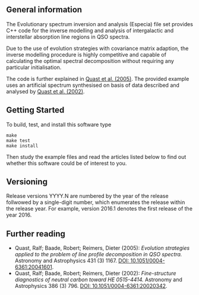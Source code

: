 ## General information

The Evolutionary spectrum inversion and analysis (Especia) file set provides
C++ code for the inverse modelling and analysis of intergalactic and interstellar
absorption line regions in QSO spectra.

Due to the use of evolution strategies with covariance matrix adaption, the inverse
modelling procedure is highly competitive and capable of calculating the optimal
spectral decomposition without requiring any particular initialisation.

The code is further explained in
[Quast et al. (2005)](http://dx.doi.org/10.1051/0004-6361:20041601).
The provided example uses an artificial spectrum synthesised on basis of data
described and analysed by
[Quast et al. (2002)](http://dx.doi.org/10.1051/0004-6361:20020342).

## Getting Started

To build, test, and install this software type

    make
    make test
    make install

Then study the example files and read the articles listed below to find out whether
this software could be of interest to you.

## Versioning

Release versions YYYY.N are numbered by the year of the release follwowed by a
single-digit number, which enumerates the release within the release year. For
example, version 2016.1 denotes the first release of the year 2016.

## Further reading

* Quast, Ralf; Baade, Robert; Reimers, Dieter (2005): *Evolution strategies applied to the problem of line profile decomposition in QSO spectra.*
  Astronomy and Astrophysics 431 (3) 1167.
  [DOI: 10.1051/0004-6361:20041601](http://dx.doi.org/10.1051/0004-6361:20041601).
* Quast, Ralf; Baade, Robert; Reimers, Dieter (2002): *Fine-structure diagnostics of neutral carbon toward HE 0515-4414.*
  Astronomy and Astrophysics 386 (3) 796.
  [DOI: 10.1051/0004-6361:20020342](http://dx.doi.org/10.1051/0004-6361:20020342).
